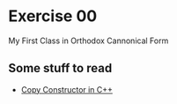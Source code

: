 # Exercise 00
My First Class in Orthodox Cannonical Form

## Some stuff to read
- [Copy Constructor in
C++](https://www.geeksforgeeks.org/copy-constructor-in-cpp/)
